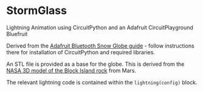 # StormGlass
Lightning Animation using CircuitPython and an Adafruit CircuitPlayground Bluefruit

Derived from the [Adafruit Bluetooth Snow Globe guide](https://learn.adafruit.com/snow-globe-bluefruit-cpb/code-the-bluetooth-snow-globe) - follow instructions there for installation of CircuitPython and required libraries.

An STL file is provided as a base for the globe. This is derived from the [NASA 3D model of the Block Island rock](https://nasa3d.arc.nasa.gov/detail/block-island) from Mars.

The relevant lightning code is contained within the `lightning(config)` block.
